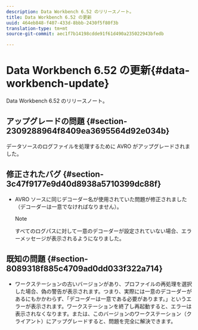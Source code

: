 ```yaml
---
description: Data Workbench 6.52 のリリースノート。
title: Data Workbench 6.52 の更新
uuid: 464eb848-f407-433d-8bbb-2430f5f80f3b
translation-type: tm+mt
source-git-commit: aec1f7b14198cdde91f61d490a235022943bfedb

---
```



# Data Workbench 6.52 の更新{#data-workbench-update}

Data Workbench 6.52 のリリースノート。

## アップグレードの問題 {#section-2309288964f8409ea3695564d92e034b}

データソースのログファイルを処理するために AVRO がアップグレードされました。

## 修正されたバグ {#section-3c47f9177e9d40d8938a5710399dc88f}

* AVRO ソースに同じデコーダー名が使用されていた問題が修正されました（デコーダーは一意でなければなりません）。

   >[!NOTE]
   >
   >すべてのログパスに対して一意のデコーダーが設定されていない場合、エラーメッセージが表示されるようになりました。

## 既知の問題 {#section-8089318f885c4709ad0dd033f322a714}

* ワークステーションの古いバージョンがあり、プロファイルの再処理を選択した場合、偽の警告が表示されます。つまり、実際には一意のデコーダーがあるにもかかわらず、「デコーダーは一意である必要があります。」というエラーが表示されます。ワークステーションを終了し再起動すると、エラーは表示されなくなります。または、このバージョンのワークステーション（クライアント）にアップグレードすると、問題を完全に解決できます。
